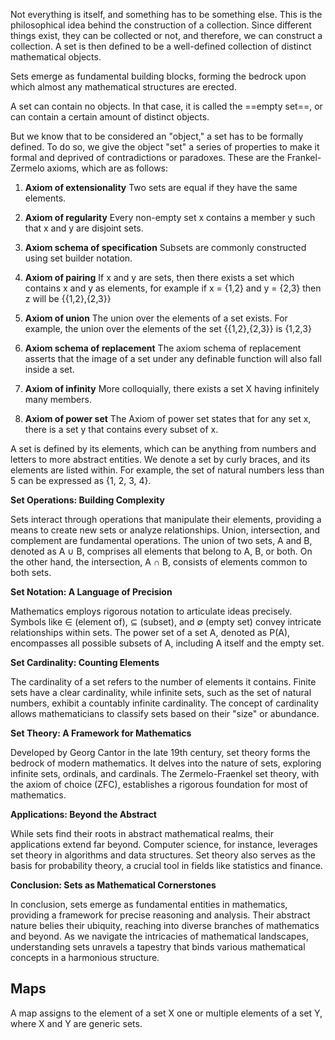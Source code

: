 Not everything is itself, and something has to be something else. This is the philosophical idea behind the construction of a collection. Since different things exist, they can be collected or not, and therefore, we can construct a collection. A set is then defined to be a well-defined collection of distinct mathematical objects.

Sets emerge as fundamental building blocks, forming the bedrock upon which almost any mathematical structures are erected.

A set can contain no objects. In that case, it is called the ==empty set==, or can contain a certain amount of distinct objects.

But we know that to be considered an "object," a set has to be formally defined. To do so, we give the object "set" a series of properties to make it formal and deprived of contradictions or paradoxes. These are the Frankel-Zermelo axioms, which are as follows:

1. **Axiom of extensionality**
Two sets are equal if they have the same elements.

2. **Axiom of regularity**
Every non-empty set x contains a member y such that x and y are disjoint sets.

3. **Axiom schema of specification**
Subsets are commonly constructed using set builder notation. 

4. **Axiom of pairing**
If x and y are sets, then there exists a set which contains x and y as elements, for example if x = {1,2} and y = {2,3} then z will be {{1,2},{2,3}}

5. **Axiom of union**
The union over the elements of a set exists. For example, the union over the elements of the set {{1,2},{2,3}} is {1,2,3}

6. **Axiom schema of replacement**
The axiom schema of replacement asserts that the image of a set under any definable function will also fall inside a set.

7. **Axiom of infinity**
More colloquially, there exists a set X having infinitely many members. 

8. **Axiom of power set**
The Axiom of power set states that for any set x, there is a set y that contains every subset of x.

A set is defined by its elements, which can be anything from numbers and letters to more abstract entities. We denote a set by curly braces, and its elements are listed within. For example, the set of natural numbers less than 5 can be expressed as {1, 2, 3, 4}.

**Set Operations: Building Complexity**

Sets interact through operations that manipulate their elements, providing a means to create new sets or analyze relationships. Union, intersection, and complement are fundamental operations. The union of two sets, A and B, denoted as A ∪ B, comprises all elements that belong to A, B, or both. On the other hand, the intersection, A ∩ B, consists of elements common to both sets.

**Set Notation: A Language of Precision**

Mathematics employs rigorous notation to articulate ideas precisely. Symbols like ∈ (element of), ⊆ (subset), and ∅ (empty set) convey intricate relationships within sets. The power set of a set A, denoted as P(A), encompasses all possible subsets of A, including A itself and the empty set.

**Set Cardinality: Counting Elements**

The cardinality of a set refers to the number of elements it contains. Finite sets have a clear cardinality, while infinite sets, such as the set of natural numbers, exhibit a countably infinite cardinality. The concept of cardinality allows mathematicians to classify sets based on their "size" or abundance.

**Set Theory: A Framework for Mathematics**

Developed by Georg Cantor in the late 19th century, set theory forms the bedrock of modern mathematics. It delves into the nature of sets, exploring infinite sets, ordinals, and cardinals. The Zermelo-Fraenkel set theory, with the axiom of choice (ZFC), establishes a rigorous foundation for most of mathematics.

**Applications: Beyond the Abstract**

While sets find their roots in abstract mathematical realms, their applications extend far beyond. Computer science, for instance, leverages set theory in algorithms and data structures. Set theory also serves as the basis for probability theory, a crucial tool in fields like statistics and finance.

**Conclusion: Sets as Mathematical Cornerstones**

In conclusion, sets emerge as fundamental entities in mathematics, providing a framework for precise reasoning and analysis. Their abstract nature belies their ubiquity, reaching into diverse branches of mathematics and beyond. As we navigate the intricacies of mathematical landscapes, understanding sets unravels a tapestry that binds various mathematical concepts in a harmonious structure.

## Maps

A map assigns to the element of a set X one or multiple elements of a set Y, where X and Y are generic sets.